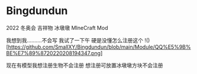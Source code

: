 # Bingdundun
2022 冬奥会 吉祥物 冰墩墩 MIneCraft Mod


我想到我..........不会写
我试了一下午
硬是没懂怎么注册这个
!()[https://github.com/SmallXY/Bingdundun/blob/main/Module/QQ%E5%9B%BE%E7%89%8720220208194347.png]

现在有模型我想注册生物不会注册 想注册可放置冰墩墩方块不会注册
